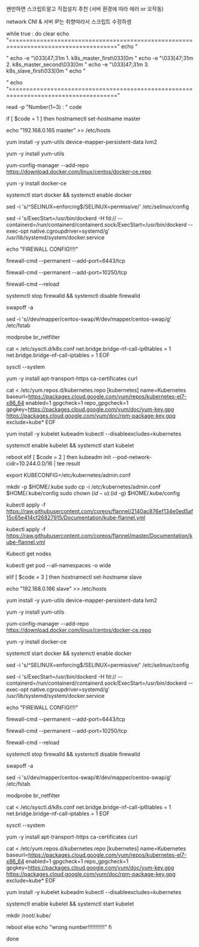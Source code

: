 왠만하면 스크립트말고 직접설치 추천 (서버 환경에 따라 에러 or 오작동)

network CNI & 서버 IP는 취향따라서 스크립트 수정하셈



while true :
do
clear
echo "====================================================================================="
echo "


   "
echo -e "\033[47;31m 1. k8s_master_first\033[0m
"
echo -e "\033[47;31m 2. k8s_master_second\033[0m
"
echo -e "\033[47;31m 3. k8s_slave_first\033[0m
"
echo "

   "
echo "====================================================================================="

read -p "Number(1~3) : " code


if [ $code = 1 ]
then
hostnamectl set-hostname master

echo "192.168.0.165 master" >> /etc/hosts

yum install -y yum-utils device-mapper-persistent-data lvm2

yum -y install yum-utils

yum-config-manager --add-repo https://download.docker.com/linux/centos/docker-ce.repo

yum -y install docker-ce

systemctl start docker && systemctl enable docker

sed -i 's/^SELINUX=enforcing$/SELINUX=permissive/' /etc/selinux/config 

sed -i 's/ExecStart=\/usr\/bin\/dockerd -H fd:\/\/ --containerd=\/run\/containerd\/containerd.sock/ExecStart=\/usr\/bin\/dockerd --exec-opt native.cgroupdriver=systemd/g' /usr/lib/systemd/system/docker.service

echo "FIREWALL CONFIG!!!!"

firewall-cmd --permanent --add-port=6443/tcp

firewall-cmd --permanent --add-port=10250/tcp

firewall-cmd --reload

systemctl stop firewalld && systemctl disable firewalld

swapoff -a

sed -i 's/\/dev\/mapper\/centos-swap/#\/dev\/mapper\/centos-swap/g' /etc/fstab

modprobe br_netfilter

cat <<EOF > /etc/sysctl.d/k8s.conf
net.bridge.bridge-nf-call-ip6tables = 1
net.bridge.bridge-nf-call-iptables = 1
EOF

sysctl --system

yum -y install apt-transport-https ca-certificates curl

cat <<EOF > /etc/yum.repos.d/kubernetes.repo
[kubernetes]
name=Kubernetes
baseurl=https://packages.cloud.google.com/yum/repos/kubernetes-el7-x86_64
enabled=1
gpgcheck=1
repo_gpgcheck=1
gpgkey=https://packages.cloud.google.com/yum/doc/yum-key.gpg https://packages.cloud.google.com/yum/doc/rpm-package-key.gpg
exclude=kube*
EOF

yum install -y kubelet kubeadm kubectl --disableexcludes=kubernetes

systemctl enable kubelet && systemctl start kubelet

reboot
elif [ $code = 2 ]
then
kubeadm init --pod-network-cidr=10.244.0.0/16 | tee result   

export KUBECONFIG=/etc/kubernetes/admin.conf

mkdir -p $HOME/.kube
sudo cp -i /etc/kubernetes/admin.conf $HOME/.kube/config
sudo chown $(id -u):$(id -g) $HOME/.kube/config


kubectl apply -f https://raw.githubusercontent.com/coreos/flannel/2140ac876ef134e0ed5af15c65e414cf26827915/Documentation/kube-flannel.yml

kubectl apply -f https://raw.githubusercontent.com/coreos/flannel/master/Documentation/kube-flannel.yml

Kubectl get nodes 

kubectl get pod --all-namespaces -o wide

elif [ $code = 3 ]
then
hostnamectl set-hostname slave

echo "192.168.0.166 slave" >> /etc/hosts

yum install -y yum-utils device-mapper-persistent-data lvm2

yum -y install yum-utils

yum-config-manager --add-repo https://download.docker.com/linux/centos/docker-ce.repo

yum -y install docker-ce

systemctl start docker && systemctl enable docker

sed -i 's/^SELINUX=enforcing$/SELINUX=permissive/' /etc/selinux/config 

sed -i 's/ExecStart=\/usr\/bin\/dockerd -H fd:\/\/ --containerd=\/run\/containerd\/containerd.sock/ExecStart=\/usr\/bin\/dockerd --exec-opt native.cgroupdriver=systemd/g' /usr/lib/systemd/system/docker.service

echo "FIREWALL CONFIG!!!!"

firewall-cmd --permanent --add-port=6443/tcp

firewall-cmd --permanent --add-port=10250/tcp

firewall-cmd --reload

systemctl stop firewalld && systemctl disable firewalld

swapoff -a

sed -i 's/\/dev\/mapper\/centos-swap/#\/dev\/mapper\/centos-swap/g' /etc/fstab

modprobe br_netfilter

cat <<EOF > /etc/sysctl.d/k8s.conf
net.bridge.bridge-nf-call-ip6tables = 1
net.bridge.bridge-nf-call-iptables = 1
EOF

sysctl --system

yum -y install apt-transport-https ca-certificates curl

cat <<EOF > /etc/yum.repos.d/kubernetes.repo
[kubernetes]
name=Kubernetes
baseurl=https://packages.cloud.google.com/yum/repos/kubernetes-el7-x86_64
enabled=1
gpgcheck=1
repo_gpgcheck=1
gpgkey=https://packages.cloud.google.com/yum/doc/yum-key.gpg https://packages.cloud.google.com/yum/doc/rpm-package-key.gpg
exclude=kube*
EOF

yum install -y kubelet kubeadm kubectl --disableexcludes=kubernetes

systemctl enable kubelet && systemctl start kubelet

mkdir /root/.kube/

reboot
else
    echo "wrong number!!!!!!!!!!!"
fi

done